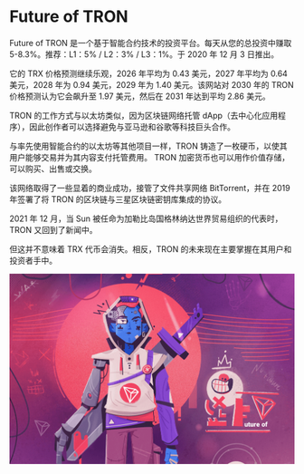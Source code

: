 # Future of TRON

Future of TRON 是一个基于智能合约技术的投资平台。每天从您的总投资中赚取 5-8.3%。推荐：L1：5% / L2：3% / L3：1%。于 2020 年 12 月 3 日推出。

它的 TRX 价格预测继续乐观，2026 年平均为 0.43 美元，2027 年平均为 0.64 美元，2028 年为 0.94 美元，2029 年为 1.40 美元。该网站对 2030 年的 TRON 价格预测认为它会飙升至 1.97 美元，然后在 2031 年达到平均 2.86 美元。

TRON 的工作方式与以太坊类似，因为区块链网络托管 dApp（去中心化应用程序），因此创作者可以选择避免与亚马逊和谷歌等科技巨头合作。

与率先使用智能合约的以太坊等其他项目一样，TRON 铸造了一枚硬币，以使其用户能够交易并为其内容支付托管费用。 TRON 加密货币也可以用作价值存储，可以购买、出售或交换。

该网络取得了一些显着的商业成功，接管了文件共享网络 BitTorrent，并在 2019 年签署了将 TRON 的区块链与三星区块链密钥库集成的协议。

2021 年 12 月，当 Sun 被任命为加勒比岛国格林纳达世界贸易组织的代表时，TRON 又回到了新闻中。

但这并不意味着 TRX 代币会消失。相反，TRON 的未来现在主要掌握在其用户和投资者手中。

![futureoftron-dapp-high-risk-tron-image1_55de93469db1277d6be9add1aa6cfb28](futureoftron-dapp-high-risk-tron-image1_55de93469db1277d6be9add1aa6cfb28.png)

